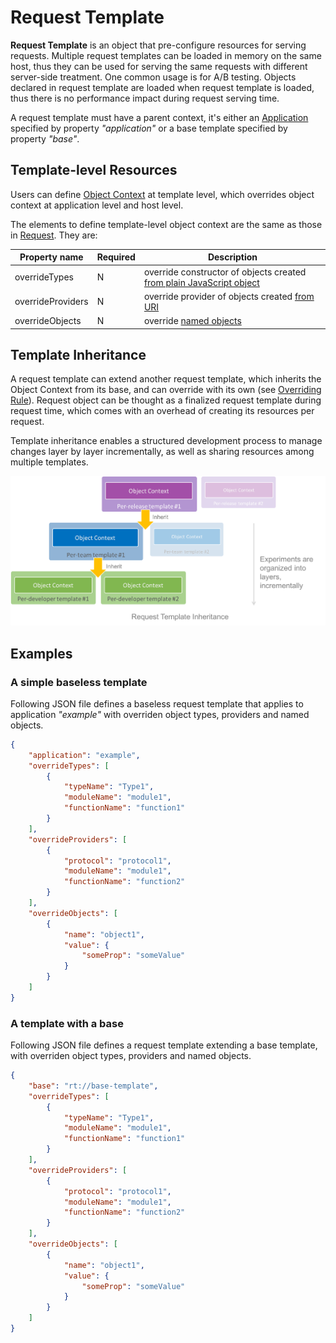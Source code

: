 # Request Template

**Request Template** is an object that pre-configure resources for serving requests. Multiple request templates can be loaded in memory on the same host, thus they can be used for serving the same requests with different server-side treatment. One common usage is for A/B testing. Objects declared in request template are loaded when request template is loaded, thus there is no performance impact during request serving time.

A request template must have a parent context, it's either an [Application](./application.md) specified by property *"application"* or a base template specified by property *"base"*.
## Template-level Resources
Users can define [Object Context](./object-context.md) at template level, which overrides object context at application level and host level.

The elements to define template-level object context are the same as those in [Request](./request.md). They are:

| Property name     | Required | Description                                                                                                              |
|-------------------|----------|--------------------------------------------------------------------------------------------------------------------------|
| overrideTypes     | N        | override constructor of objects created [from plain JavaScript object](./object-context.md#from-plain-javascript-object) |
| overrideProviders | N        | override provider of objects created [from URI](./object-context.md#from-uri)                                            |
| overrideObjects   | N        | override [named objects](./object-context.md#named-object)                                                               |


## Template Inheritance
A request template can extend another request template, which inherits the Object Context from its base, and can override with its own (see [Overriding Rule](./object-context.md#overriding-rule)). Request object can be thought as a finalized request template during request time, which comes with an overhead of creating its resources per request.

Template inheritance enables a structured development process to manage changes layer by layer incrementally, as well as sharing resources among multiple templates.

![Templates organized in layers](../images/request-template.png)

## Examples

### A simple baseless template 
Following JSON file defines a baseless request template  that applies to application *"example"* with overriden object types, providers and named objects.
```json
{
    "application": "example",
    "overrideTypes": [
        {
            "typeName": "Type1",
            "moduleName": "module1",
            "functionName": "function1"
        }
    ],
    "overrideProviders": [
        {
            "protocol": "protocol1",
            "moduleName": "module1",
            "functionName": "function2"
        }
    ],
    "overrideObjects": [
        {
            "name": "object1",
            "value": {
                "someProp": "someValue"
            }
        }
    ]
}
```
### A template with a base
Following JSON file defines a request template  extending a base template, with overriden object types, providers and named objects.
```json
{
    "base": "rt://base-template",
    "overrideTypes": [
        {
            "typeName": "Type1",
            "moduleName": "module1",
            "functionName": "function1"
        }
    ],
    "overrideProviders": [
        {
            "protocol": "protocol1",
            "moduleName": "module1",
            "functionName": "function2"
        }
    ],
    "overrideObjects": [
        {
            "name": "object1",
            "value": {
                "someProp": "someValue"
            }
        }
    ]
}
```